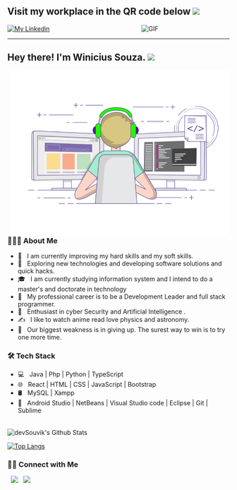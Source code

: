 <h2> Visit my workplace in the QR code below <img src="https://cdn.dribbble.com/users/1876781/screenshots/6169542/web_character.gif" width="100"></h2>
<img align="right" alt="GIF" src="https://media1.giphy.com/media/l0LpCwwuUEfTxGTBSB/giphy.gif" width="200"/>

[![My Linkedin](https://generator-qrcode.vercel.app/api?url=https://www.nvoip.com.br/)](https://www.nvoip.com.br)
<hr></hr>

<h2> Hey there! I'm Winicius Souza. <img src="https://github.com/souvikguria98/souvikguria98/blob/master/Hi.gif" width="25"></h2>
<img align="right" alt="GIF" src="https://raw.githubusercontent.com/devSouvik/devSouvik/master/gif3.gif" width="500"/>

<h3> 👨🏻‍💻 About Me </h3>

- 🔭 &nbsp; I am currently improving my hard skills and my soft skills.
- 🤔 &nbsp; Exploring new technologies and developing software solutions and quick hacks.
- 🎓 &nbsp; I am currently studying information system and I intend to do a master's and doctorate in technology
- 💼 &nbsp; My professional career is to be a Development Leader and full stack programmer.
- 🌱 &nbsp; Enthusiast in cyber Security and Artificial Intelligence .
- ✍️ &nbsp; I like to watch anime read love physics and astronomy.
- 🧠 &nbsp; Our biggest weakness is in giving up. The surest way to win is to try one more time. 

<h3>🛠 Tech Stack</h3>

- 💻 &nbsp; Java | Php | Python | TypeScript
- 🌐 &nbsp; React | HTML | CSS | JavaScript | Bootstrap
- 🛢 &nbsp; MySQL | Xampp
- 🔧 &nbsp; Android Studio | NetBeans | Visual Studio code | Eclipse | Git | Sublime

<br>

<img align="center" src="https://github-readme-stats.vercel.app/api?username=WiniciusNvoip&include_all_commits=true&count_private=true&show_icons=true&line_height=20&title_color=7A7ADB&icon_color=2234AE&text_color=D3D3D3&bg_color=0,000000,130F40" alt="devSouvik's Github Stats">

</br>

[![Top Langs](https://github-readme-stats.vercel.app/api/top-langs/?username=WiniciusNvoip&layout=compact&text_color=daf7dc&bg_color=151515)](https://github.com/devSouvik/github-readme-stats)

<h3> 🤝🏻 Connect with Me </h3>  
&nbsp; <a href="https://www.linkedin.com/in/winicius-dev/" target="_blank" rel="noopener noreferrer"><img src="https://img.icons8.com/plasticine/100/000000/linkedin.png" width="50" /></a>
&nbsp; <a href="winiciussouzadev@gmail.com" target="_blank" rel="noopener noreferrer"><img src="https://img.icons8.com/plasticine/100/000000/gmail.png"  width="50" /></a>
</p>
